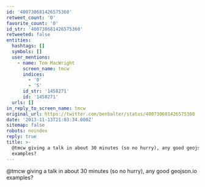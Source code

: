```yaml
---
id: '400730681426575360'
retweet_count: '0'
favorite_count: '0'
id_str: '400730681426575360'
retweeted: false
entities:
  hashtags: []
  symbols: []
  user_mentions:
    - name: Tom MacWright
      screen_name: tmcw
      indices:
        - '0'
        - '5'
      id_str: '1458271'
      id: '1458271'
  urls: []
in_reply_to_screen_name: tmcw
original_url: https://twitter.com/benbalter/status/400730681426575360
date: '2013-11-13T21:03:34.000Z'
sitemap: false
robots: noindex
reply: true
title: >-
  @tmcw giving a talk in about 30 minutes (so no hurry), any good geojson.io
  examples?
---
```


@tmcw giving a talk in about 30 minutes (so no hurry), any good geojson.io examples?